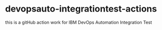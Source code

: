 # devopsauto-integrationtest-actions
this is a gitHub action work for IBM DevOps Automation Integration Test
